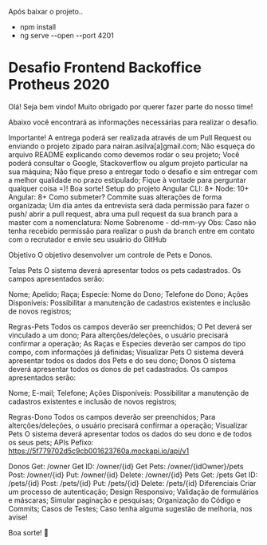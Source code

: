 Após baixar o projeto..
- npm install 
- ng serve --open --port 4201


<h1>Desafio Frontend Backoffice Protheus 2020</h1>
Olá! Seja bem vindo! Muito obrigado por querer fazer parte do nosso time!

Abaixo você encontrará as informações necessárias para realizar o desafio.

Importante!
A entrega poderá ser realizada através de um Pull Request ou enviando o projeto zipado para nairan.asilva[a]gmail.com;
Não esqueça do arquivo README explicando como devemos rodar o seu projeto;
Você poderá consultar o Google, Stackoverflow ou algum projeto particular na sua máquina;
Não fique preso a entregar todo o desafio e sim entregar com a melhor qualidade no prazo estipulado;
Fique à vontade para perguntar qualquer coisa =)!
Boa sorte!
Setup do projeto
Angular CLI: 8+
Node: 10+
Angular: 8+
Como submeter?
Commite suas alterações de forma organizada;
Um dia antes da entrevista será dada permissão para fazer o push/ abrir a pull request, abra uma pull request da sua branch para a master com a nomenclatura: Nome Sobrenome - dd-mm-yy
Obs: Caso não tenha recebido permissão para realizar o push da branch entre em contato com o recrutador e envie seu usuário do GitHub

Objetivo
O objetivo desenvolver um controle de Pets e Donos.

Telas
Pets
O sistema deverá apresentar todos os pets cadastrados. Os campos apresentados serão:

Nome;
Apelido;
Raça;
Especíe:
Nome do Dono;
Telefone do Dono;
Ações Disponíveis: Possibilitar a manutenção de cadastros existentes e inclusão de novos registros;

Regras-Pets
Todos os campos deverão ser preenchidos;
O Pet deverá ser vinculado a um dono;
Para alterções/deleções, o usuário precisará confirmar a operação;
As Raças e Especíes deverão ser campos do tipo compo, com informações já definidas;
Visualizar Pets
O sistema deverá apresentar todos os dados dos Pets e do seu dono;
Donos
O sistema deverá apresentar todos os donos de pet cadastrados. Os campos apresentados serão:

Nome;
E-mail;
Telefone;
Ações Disponíveis: Possibilitar a manutenção de cadastros existentes e inclusão de novos registros;

Regras-Dono
Todos os campos deverão ser preenchidos;
Para alterções/deleções, o usuário precisará confirmar a operação;
Visualizar Pets
O sistema deverá apresentar todos os dados do seu dono e de todos os seus pets;
APIs
Pefixo: https://5f779702d5c9cb001623760a.mockapi.io/api/v1

Donos
Get: /owner
Get ID: /owner/{id}
Get Pets: /owner/{idOwner}/pets
Post: /owner/{id}
Put: /owner/{id}
Delete: /owner/{id}
Pets
Get: /pets
Get ID: /pets/{id}
Post: /pets/{id}
Put: /pets/{id}
Delete: /pets/{id}
Diferenciais
Criar um processo de autenticação;
Design Responsivo;
Validação de formulários e máscaras;
Simular paginação e pesquisas;
Organização do Código e Commits;
Casos de Testes;
Caso tenha alguma sugestão de melhoria, nos avise!

Boa sorte! 💙
